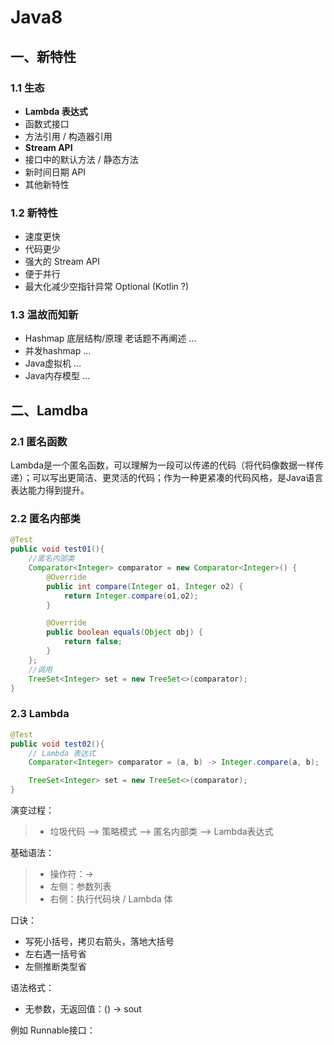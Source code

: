 # Java8

## 一、新特性

### 1.1 生态

* **Lambda 表达式**
* 函数式接口
* 方法引用 / 构造器引用
* **Stream API**
* 接口中的默认方法 / 静态方法
* 新时间日期 API
* 其他新特性

### 1.2 新特性

* 速度更快
* 代码更少
* 强大的 Stream API
* 便于并行
* 最大化减少空指针异常 Optional (Kotlin ?)

### 1.3 温故而知新

* Hashmap 底层结构/原理 老话题不再阐述 …
* 并发hashmap …
* Java虚拟机 …
* Java内存模型 …

## 二、Lamdba

### 2.1 匿名函数

 Lambda是一个匿名函数，可以理解为一段可以传递的代码（将代码像数据一样传递）；可以写出更简洁、更灵活的代码；作为一种更紧凑的代码风格，是Java语言表达能力得到提升。

### 2.2 匿名内部类

```java
@Test
public void test01(){
    //匿名内部类
    Comparator<Integer> comparator = new Comparator<Integer>() {
        @Override
        public int compare(Integer o1, Integer o2) {
            return Integer.compare(o1,o2);
        }

        @Override
        public boolean equals(Object obj) {
            return false;
        }
    };
    //调用
    TreeSet<Integer> set = new TreeSet<>(comparator);
}
```

### 2.3 Lambda

```java
@Test
public void test02(){
    // Lambda 表达式
    Comparator<Integer> comparator = (a, b) -> Integer.compare(a, b);

    TreeSet<Integer> set = new TreeSet<>(comparator);
}
```

演变过程：

> - 垃圾代码 --> 策略模式 --> 匿名内部类 --> Lambda表达式

基础语法：

> - 操作符：->
> - 左侧：参数列表
> - 右侧：执行代码块 / Lambda 体

口诀：

- 写死小括号，拷贝右箭头，落地大括号
- 左右遇一括号省
- 左侧推断类型省

语法格式：

- 无参数，无返回值：() -> sout

例如 Runnable接口：